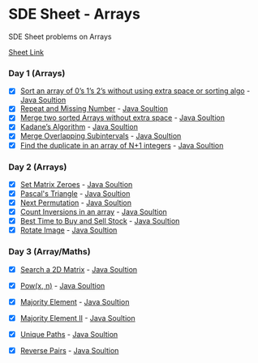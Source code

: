 # SDE Sheet - Arrays

SDE Sheet problems on Arrays

[Sheet Link](https://docs.google.com/document/d/1SM92efk8oDl8nyVw8NHPnbGexTS9W-1gmTEYfEurLWQ/edit)

### Day 1 (Arrays)

- [x] [Sort an array of 0’s 1’s 2’s without using extra space or sorting algo](https://leetcode.com/problems/sort-colors/) - [Java Soultion](./Sort012.java)
- [x] [Repeat and Missing Number](https://www.geeksforgeeks.org/find-a-repeating-and-a-missing-number/) - [Java Soultion](./FindMissAndRepeatNum.java)
- [x] [Merge two sorted Arrays without extra space](https://www.geeksforgeeks.org/efficiently-merging-two-sorted-arrays-with-o1-extra-space/) - [Java Soultion](./MergeSortedArrays.java)
- [x] [Kadane’s Algorithm](https://leetcode.com/problems/maximum-subarray/) - [Java Soultion](./MaximumSubarraySum.java)
- [x] [Merge Overlapping Subintervals](https://leetcode.com/problems/merge-intervals/) - [Java Soultion](./MergeIntervals.java)
- [x] [Find the duplicate in an array of N+1 integers](https://leetcode.com/problems/find-the-duplicate-number/solution/) - [Java Soultion](./DuplicateNumber.java)

### Day 2 (Arrays)

- [x] [Set Matrix Zeroes](https://leetcode.com/problems/set-matrix-zeroes/) - [Java Soultion](./SetMatrixZeros.java)
- [x] [Pascal's Triangle](https://leetcode.com/problems/pascals-triangle/) - [Java Soultion](./PascalsTriangle.java)
- [x] [Next Permutation](https://leetcode.com/problems/next-permutation/) - [Java Soultion](./NextPermutation.java)
- [x] [Count Inversions in an array](https://www.geeksforgeeks.org/counting-inversions/) - [Java Soultion](./CountInversions.java)
- [x] [Best Time to Buy and Sell Stock](https://leetcode.com/problems/best-time-to-buy-and-sell-stock/) - [Java Soultion](./BuyAndSellStock_I.java)
- [x] [Rotate Image](https://leetcode.com/problems/rotate-image/) - [Java Soultion](./RotateMatrix.java)

### Day 3 (Array/Maths)

- [x] [Search a 2D Matrix](https://leetcode.com/problems/search-a-2d-matrix/) - [Java Soultion](./Search2Dmatrix.java)
- [x] [Pow(x, n)](https://leetcode.com/problems/powx-n/) - [Java Soultion](./PowerOfN.java)
- [x] [Majority Element](https://leetcode.com/problems/majority-element/) - [Java Soultion](./MajorityElement_I.java)
- [x] [Majority Element II](https://leetcode.com/problems/majority-element-ii/) - [Java Soultion](./MajorityElement_II.java)
- [x] [Unique Paths](https://leetcode.com/problems/unique-paths/) - [Java Soultion](./GridUniquePaths.java)
- [x] [Reverse Pairs](https://leetcode.com/problems/reverse-pairs/) - [Java Soultion](./ReversePairs.java)

